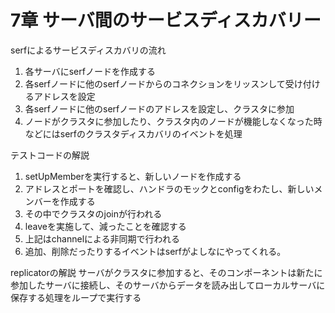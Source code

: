 # 7章 サーバ間のサービスディスカバリー


serfによるサービスディスカバリの流れ  
1. 各サーバにserfノードを作成する
2. 各serfノードに他のserfノードからのコネクションをリッスンして受け付けるアドレスを設定
3. 各serfノードに他のserfノードのアドレスを設定し、クラスタに参加
4. ノードがクラスタに参加したり、クラスタ内のノードが機能しなくなった時などにはserfのクラスタディスカバリのイベントを処理


テストコードの解説
1. setUpMemberを実行すると、新しいノードを作成する
2. アドレスとポートを確認し、ハンドラのモックとconfigをわたし、新しいメンバーを作成する
3. その中でクラスタのjoinが行われる
4. leaveを実施して、減ったことを確認する
5. 上記はchannelによる非同期で行われる
6. 追加、削除だったりするイベントはserfがよしなにやってくれる。

replicatorの解説
サーバがクラスタに参加すると、そのコンポーネントは新たに参加したサーバに接続し、そのサーバからデータを読み出してローカルサーバに保存する処理をループで実行する
